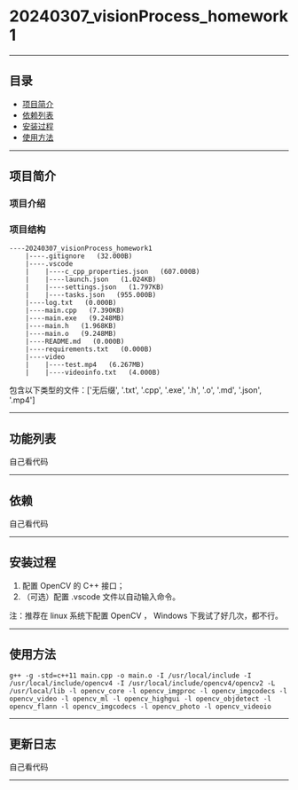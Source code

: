 # 20240307_visionProcess_homework1
***
## 目录
- [项目简介](#项目简介)
- [依赖列表](#依赖列表)
- [安装过程](#安装过程)
- [使用方法](#使用方法)

***
## 项目简介

### 项目介绍

### 项目结构
``` shell
----20240307_visionProcess_homework1
    |----.gitignore   (32.000B)
    |----.vscode
    |    |----c_cpp_properties.json   (607.000B)
    |    |----launch.json   (1.024KB)
    |    |----settings.json   (1.797KB)
    |    |----tasks.json   (955.000B)
    |----log.txt   (0.000B)
    |----main.cpp   (7.390KB)
    |----main.exe   (9.248MB)
    |----main.h   (1.968KB)
    |----main.o   (9.248MB)
    |----README.md   (0.000B)
    |----requirements.txt   (0.000B)
    |----video
    |    |----test.mp4   (6.267MB)
    |    |----videoinfo.txt   (4.000B)
```
包含以下类型的文件：['无后缀', '.txt', '.cpp', '.exe', '.h', '.o', '.md', '.json', '.mp4']

***
## 功能列表
自己看代码

***
## 依赖
自己看代码

***
## 安装过程

1. 配置 OpenCV 的 C++ 接口；
2. （可选）配置 .vscode 文件以自动输入命令。

注：推荐在 linux 系统下配置 OpenCV ， Windows 下我试了好几次，都不行。

***
## 使用方法
``` shell
g++ -g -std=c++11 main.cpp -o main.o -I /usr/local/include -I /usr/local/include/opencv4 -I /usr/local/include/opencv4/opencv2 -L /usr/local/lib -l opencv_core -l opencv_imgproc -l opencv_imgcodecs -l opencv_video -l opencv_ml -l opencv_highgui -l opencv_objdetect -l opencv_flann -l opencv_imgcodecs -l opencv_photo -l opencv_videoio 
```

***
## 更新日志
自己看代码

***
